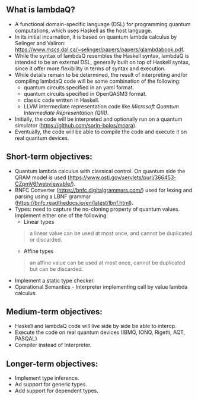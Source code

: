 
## What is lambdaQ?

- A functional domain-specific language (DSL) for programming quantum computations, which uses Haskell as the host language.
- In its initial incarnation, it is based on quantum lambda calculus by Selinger and Valiron: https://www.mscs.dal.ca/~selinger/papers/papers/qlambdabook.pdf.
- While the syntax of lambdaQ resembles the Haskell syntax, lambdaQ is intended to be an external DSL, generally built on top of Haskell syntax, since it offer more flexibility in terms of syntax and execution.
- While details remain to be determined, the result of interpreting and/or compiling lambdaQ code will be some combination of the following:
  - quantum circuits specified in an yaml format.
  - quantum circuits specified in OpenQASM3 format.
  - classic code written in Haskell.
  - LLVM intermediate representation code like *Microsoft Quantum Intermediate Representation (QIR)*.
- Initially, the code will be interpreted and optionally run on a quantum simulator (https://github.com/sorin-bolos/moara).
- Eventually, the code will be able to compile the code and execute it on real quantum devices.

## Short-term objectives:

- Quantum lambda calculus with classical control. On quantum side the QRAM model is used (https://www.osti.gov/servlets/purl/366453-CZpmV6/webviewable/).
- BNFC Converter (https://bnfc.digitalgrammars.com/) used for lexing and parsing using a LBNF grammar (https://bnfc.readthedocs.io/en/latest/lbnf.html).
- Types: need to capture the no-cloning property of quantum values. Implement either one of the following:
  - Linear types 
  > a linear value can be used at most once, and cannot be duplicated or discarded.
  - Affine types 
  > an affine value can be used at most once, cannot be duplicated but can be discarded.
- Implement a static type checker.
- Operational Semantics - Interpreter implementing call by value lambda calculus.

## Medium-term objectives:

- Haskell and lambdaQ code will live side by side be able to interop.
- Execute the code on real quantum devices (IBMQ, IONQ, Rigetti, AQT, PASQAL)
- Compiler instead of Interpreter.

## Longer-term objectives:

- Implement type inference.
- Ad support for generic types.
- Add support for dependent types.